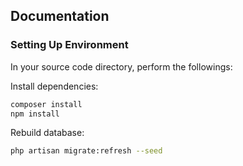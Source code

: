 ## Documentation
### Setting Up Environment
In your source code directory, perform the followings:

Install dependencies:

```bash
composer install
npm install
```

Rebuild database:

```bash
php artisan migrate:refresh --seed
```
